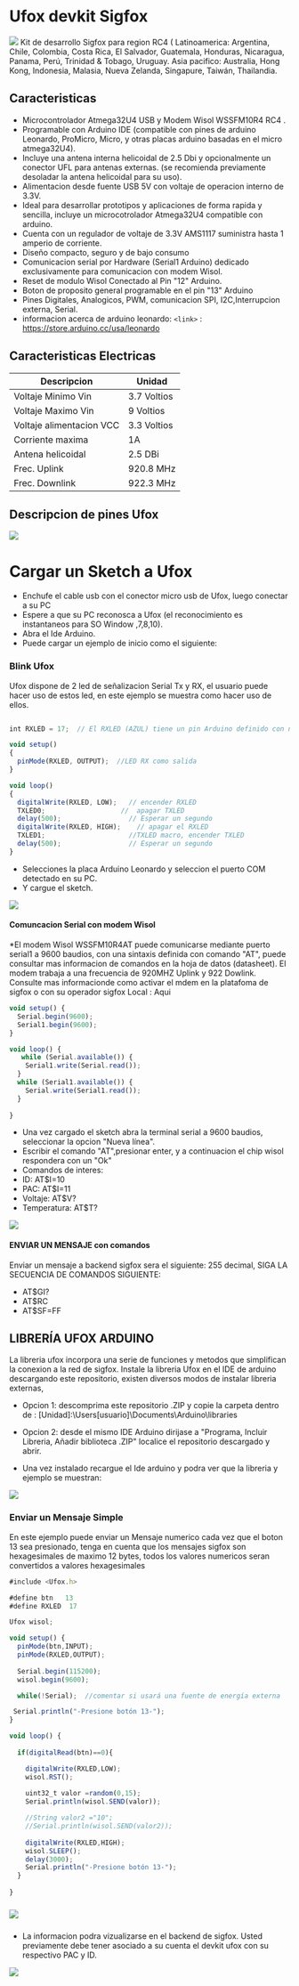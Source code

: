 # Ufox devkit Sigfox 
![](https://github.com/TECA-IOT/Ufox/blob/master/image/Ufox.jpg )
Kit de desarrollo Sigfox para region RC4 ( Latinoamerica: Argentina, Chile, Colombia, Costa Rica, El Salvador, Guatemala, Honduras, Nicaragua, Panama, Perú, Trinidad & Tobago, Uruguay.
Asia pacifico: Australia, Hong Kong, Indonesia, Malasia, Nueva Zelanda, Singapure, Taiwán, Thailandia.


## Caracteristicas

- Microcontrolador Atmega32U4 USB y Modem Wisol WSSFM10R4 RC4 .
- Programable con Arduino IDE (compatible con pines de arduino Leonardo, ProMicro, Micro, y otras placas arduino basadas en el micro atmega32U4).
- Incluye una antena interna helicoidal  de 2.5 Dbi y opcionalmente un conector  UFL para antenas externas. (se recomienda previamente desoladar la antena helicoidal para su uso). 
- Alimentacion desde fuente USB 5V con voltaje de operacion interno de 3.3V.
- Ideal para desarrollar prototipos y aplicaciones de forma rapida y sencilla, incluye un microcotrolador Atmega32U4  compatible con arduino.
- Cuenta con un regulador de voltaje de 3.3V AMS1117  suministra  hasta 1 amperio de corriente.
- Diseño compacto, seguro y de bajo consumo
- Comunicacion serial por Hardware (Serial1 Arduino) dedicado exclusivamente para comunicacion con modem Wisol.
- Reset de modulo Wisol Conectado al Pin "12" Arduino. 
- Boton de proposito general programable en el pin "13" Arduino
- Pines Digitales, Analogicos, PWM, comunicacion SPI, I2C,Interrupcion externa, Serial.
- informacion acerca de arduino leonardo: 
`<link>` : <https://store.arduino.cc/usa/leonardo>


## Caracteristicas Electricas

| Descripcion | Unidad                    |
| ------------- | ------------------------------ |
| Voltaje Minimo  Vin |  3.7 Voltios    |  
| Voltaje Maximo  Vin |  9 Voltios    |  
| Voltaje  alimentacion VCC |  3.3 Voltios    | 
| Corriente maxima   | 1A     |
| Antena helicoidal    | 2.5 DBi      |
| Frec. Uplink     | 920.8 MHz      |
| Frec. Downlink     | 922.3 MHz      |


## Descripcion de pines Ufox

![](https://github.com/TECA-IOT/Ufox/blob/master/image/PINOUT_ufox_R1_3.png)


# Cargar un Sketch a Ufox
- Enchufe el cable usb con  el conector micro usb de Ufox, luego conectar a su PC
- Espere a que su PC  reconosca a Ufox (el reconocimiento es instantaneos para SO Window ,7,8,10).
- Abra el Ide Arduino.
- Puede cargar un  ejemplo de inicio  como el siguiente:

### Blink Ufox
Ufox dispone de 2 led de señalizacion Serial Tx y RX, el usuario puede hacer uso de estos led, en este ejemplo se muestra como hacer uso de ellos.

```javascript

int RXLED = 17;  // El RXLED (AZUL) tiene un pin Arduino definido con numero 17

void setup()
{
  pinMode(RXLED, OUTPUT);  //LED RX como salida
}

void loop()
{
  digitalWrite(RXLED, LOW);   // encender RXLED 
  TXLED0;                   //  apagar TXLED
  delay(500);                 // Esperar un segundo
  digitalWrite(RXLED, HIGH);    // apagar el RXLED
  TXLED1;                     //TXLED macro, encender TXLED 
  delay(500);                 // Esperar un segundo
}
```

- Selecciones la placa Arduino Leonardo y seleccion el puerto COM detectado en su PC.
- Y cargue el sketch.

![](https://github.com/markoAntonio1692/32U4-DEVKIT-SIGFOX/blob/master/image/arduino.jpg)

#### Comuncacion Serial con modem Wisol
*El modem Wisol WSSFM10R4AT puede comunicarse mediante puerto serial1 a 9600 baudios, con una sintaxis definida con comando "AT", puede consultar mas informacion de comandos en la hoja de datos (datasheet). El modem trabaja a una frecuencia de 920MHZ Uplink y 922 Dowlink. Consulte mas informacionde como activar el mdem en la platafoma de sigfox o con su operador sigfox Local : Aqui 

```javascript
void setup() {
  Serial.begin(9600);
  Serial1.begin(9600);
}

void loop() {
   while (Serial.available()) {
    Serial1.write(Serial.read());
  }
  while (Serial1.available()) {
    Serial.write(Serial1.read());
  }
  
}
```

- Una vez cargado el sketch abra la terminal serial a 9600 baudios, seleccionar la opcion "Nueva línea".
- Escribir el comando "AT",presionar  enter, y a continuacion el chip wisol respondera con un "Ok"  
- Comandos de interes:
- ID:          AT$I=10
- PAC:         AT$I=11
- Voltaje:     AT$V?
- Temperatura: AT$T?

![](https://github.com/markoAntonio1692/32U4-DEVKIT-SIGFOX/blob/master/image/AT.JPG)


#### ENVIAR UN MENSAJE con comandos
Enviar un mensaje a backend sigfox sera el siguiente: 255 decimal, SIGA LA SECUENCIA DE COMANDOS SIGUIENTE:
- AT$GI?
- AT$RC
- AT$SF=FF

## LIBRERÍA UFOX ARDUINO
La libreria ufox incorpora una serie de funciones y metodos que simplifican la conexion a la red de sigfox. Instale la libreria Ufox  en el IDE de arduino descargando este repositorio, existen diversos modos de instalar libreria externas, 
- Opcion 1: descomprima este repositorio .ZIP y copie la carpeta dentro de :  [Unidad]:\Users\[usuario]\Documents\Arduino\libraries
- Opcion 2: desde el mismo IDE Arduino dirijase a "Programa, Incluir  Libreria, Añadir biblioteca  .ZIP" localice el repositorio descargado y abrir.

- Una vez instalado recargue el  Ide arduino y podra ver que la libreria y ejemplo se muestran: 

![](https://github.com/TECA-IOT/Ufox/blob/master/image/lib_ufox1.png)



### Enviar un Mensaje Simple
En este ejemplo puede enviar un Mensaje numerico cada vez que el boton 13 sea presionado, tenga en cuenta que los mensajes sigfox son hexagesimales de maximo 12 bytes, todos los valores numericos seran convertidos a valores hexagesimales

```javascript
#include <Ufox.h>

#define btn   13
#define RXLED  17 

Ufox wisol;

void setup() {
  pinMode(btn,INPUT);
  pinMode(RXLED,OUTPUT);
  
  Serial.begin(115200);
  wisol.begin(9600);

  while(!Serial);  //comentar si usará una fuente de energía externa

 Serial.println("-Presione botón 13-");
}

void loop() {
  
  if(digitalRead(btn)==0){

    digitalWrite(RXLED,LOW);
    wisol.RST();
    
    uint32_t valor =random(0,15);
    Serial.println(wisol.SEND(valor));

    //String valor2 ="10";
    //Serial.println(wisol.SEND(valor2));
    
    digitalWrite(RXLED,HIGH);
    wisol.SLEEP();
    delay(3000);
    Serial.println("-Presione botón 13-");
  }
  
}
```
###

![](https://github.com/TECA-IOT/Ufox/blob/master/image/qwrw.PNG)

###
- La informacion podra vizualizarse en el backend de sigfox. Usted previamente debe tener asociado a su cuenta el devkit ufox con su respectivo PAC  y ID.

![](https://github.com/TECA-IOT/Ufox/blob/master/image/wewe.png)
